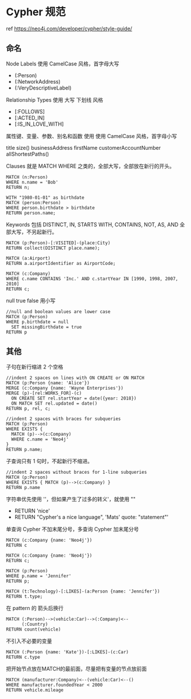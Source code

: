 # Cypher 规范

ref <https://neo4j.com/developer/cypher/style-guide/>

## 命名

Node Labels 使用 CamelCase 风格，首字母大写

- (:Person)
- (:NetworkAddress)
- (:VeryDescriptiveLabel)

Relationship Types 使用 大写 下划线 风格

- [:FOLLOWS]
- [:ACTED_IN]
- [:IS_IN_LOVE_WITH]

属性键、变量、参数、别名和函数 使用 使用 CamelCase 风格，首字母小写

title
size()
businessAddress
firstName
customerAccountNumber
allShortestPaths()

Clauses 就是 MATCH WHERE 之类的，全部大写，全部放在新行的开头。

```cypher
MATCH (n:Person)
WHERE n.name = 'Bob'
RETURN n;

WITH "1980-01-01" as birthdate
MATCH (person:Person)
WHERE person.birthdate > birthdate
RETURN person.name;
```

Keywords 包括 DISTINCT, IN, STARTS WITH, CONTAINS, NOT, AS, AND 全部大写，不另起新行。

```cypher
MATCH (p:Person)-[:VISITED]-(place:City)
RETURN collect(DISTINCT place.name);

MATCH (a:Airport)
RETURN a.airportIdentifier as AirportCode;

MATCH (c:Company)
WHERE c.name CONTAINS 'Inc.' AND c.startYear IN [1990, 1998, 2007, 2010]
RETURN c;
```

null true false 用小写

```cypher
//null and boolean values are lower case
MATCH (p:Person)
WHERE p.birthdate = null
  SET missingBirthdate = true
RETURN p
```

## 其他

子句在新行缩进 2 个空格

```cypher
//indent 2 spaces on lines with ON CREATE or ON MATCH
MATCH (p:Person {name: 'Alice'})
MERGE (c:Company {name: 'Wayne Enterprises'})
MERGE (p)-[rel:WORKS_FOR]-(c)
  ON CREATE SET rel.startYear = date({year: 2018})
  ON MATCH SET rel.updated = date()
RETURN p, rel, c;

//indent 2 spaces with braces for subqueries
MATCH (p:Person)
WHERE EXISTS {
  MATCH (p)-->(c:Company)
  WHERE c.name = 'Neo4j'
}
RETURN p.name;
```

子查询只有 1 句时，不起新行不缩进。

```cypher
//indent 2 spaces without braces for 1-line subqueries
MATCH (p:Person)
WHERE EXISTS { MATCH (p)-->(c:Company) }
RETURN p.name
```

字符串优先使用 ''，但如果产生了过多的转义\'，就使用 ""

- RETURN 'nice'
- RETURN "Cypher's a nice language", 'Mats\' quote: "statement"'

单查询 Cypher 不加末尾分号，多查询 Cypher 加末尾分号

```cypher
MATCH (c:Company {name: 'Neo4j'})
RETURN c

```

```cypher
MATCH (c:Company {name: 'Neo4j'})
RETURN c;

MATCH (p:Person)
WHERE p.name = 'Jennifer'
RETURN p;

MATCH (t:Technology)-[:LIKES]-(a:Person {name: 'Jennifer'})
RETURN t.type;
```

在 pattern 的 箭头后换行

```cypher
MATCH (:Person)-->(vehicle:Car)-->(:Company)<--
      (:Country)
RETURN count(vehicle)
```

不引入不必要的变量

```cypher
MATCH (:Person {name: 'Kate'})-[:LIKES]-(c:Car)
RETURN c.type
```

把开始节点放在MATCH的最前面，尽量把有变量的节点放前面

```cypher
MATCH (manufacturer:Company)<--(vehicle:Car)<--()
WHERE manufacturer.foundedYear < 2000
RETURN vehicle.mileage
```
